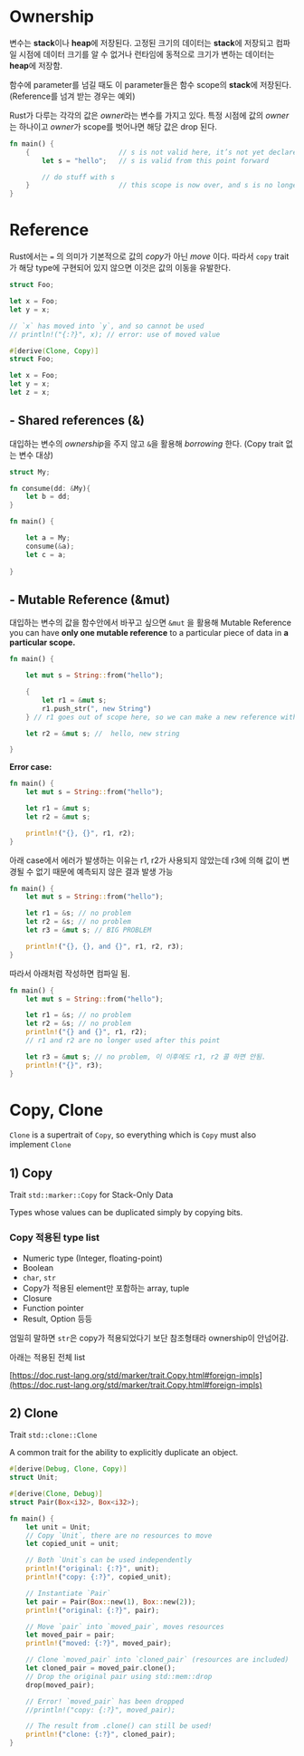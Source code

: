 # Ownership

변수는 **stack**이나 **heap**에 저장된다. 고정된 크기의 데이터는 **stack**에 저장되고 컴파일 시점에 데이터 크기를 알 수 없거나 런타임에 동적으로 크기가 변하는 데이터는 **heap**에 저장함.

함수에 parameter를 넘길 때도 이 parameter들은 함수 scope의 **stack**에 저장된다. 
(Reference를 넘겨 받는 경우는 예외)

Rust가 다루는 각각의 값은 *owner*라는 변수를 가지고 있다. 특정 시점에 값의 *owner*는 하나이고 *owner*가 scope를 벗어나면 해당 값은 drop 된다.

```rust
fn main() {
    {                      // s is not valid here, it’s not yet declared
        let s = "hello";   // s is valid from this point forward

        // do stuff with s
    }                      // this scope is now over, and s is no longer valid
}
```

# Reference

Rust에서는 `=` 의 의미가 기본적으로 값의 *copy*가 아닌 *move* 이다. 따라서 `copy` trait가 해당 type에 구현되어 있지 않으면 이것은 값의 이동을 유발한다.

```rust
struct Foo;

let x = Foo;
let y = x;

// `x` has moved into `y`, and so cannot be used
// println!("{:?}", x); // error: use of moved value
```

```rust
#[derive(Clone, Copy)]
struct Foo;

let x = Foo;
let y = x;
let z = x;
```

## - Shared references (&)

대입하는 변수의 *ownership*을 주지 않고 `&`을 활용해 *borrowing* 한다. (Copy trait 없는 변수 대상)

```rust
struct My;

fn consume(dd: &My){
    let b = dd;
}

fn main() {

    let a = My;
    consume(&a);
    let c = a;
    
}
```

## - Mutable Reference (&mut)

대입하는 변수의 값을 함수안에서 바꾸고 싶으면 `&mut` 을 활용해 Mutable Reference
you can have **only one mutable reference** to a particular piece of data in **a particular scope.**

```rust
fn main() {

    let mut s = String::from("hello");

    {
        let r1 = &mut s;
        r1.push_str(", new String")
    } // r1 goes out of scope here, so we can make a new reference with no problems.

    let r2 = &mut s; //  hello, new string

}
```

**Error case:**

```rust
fn main() {
    let mut s = String::from("hello");

    let r1 = &mut s;
    let r2 = &mut s;

    println!("{}, {}", r1, r2);
}
```

아래 case에서 에러가 발생하는 이유는 r1, r2가 사용되지 않았는데 r3에 의해 값이 변경될 수 없기 때문에 예측되지 않은 결과 발생 가능

```rust
fn main() {
    let mut s = String::from("hello");

    let r1 = &s; // no problem
    let r2 = &s; // no problem
    let r3 = &mut s; // BIG PROBLEM

    println!("{}, {}, and {}", r1, r2, r3);
}
```

따라서 아래처럼 작성하면 컴파일 됨.

```rust
fn main() {
    let mut s = String::from("hello");

    let r1 = &s; // no problem
    let r2 = &s; // no problem
    println!("{} and {}", r1, r2);
    // r1 and r2 are no longer used after this point

    let r3 = &mut s; // no problem, 이 이후에도 r1, r2 콜 하면 안됨.
    println!("{}", r3);
}
```

# Copy, Clone

`Clone` is a supertrait of `Copy`, so everything which is `Copy` must also implement `Clone`

## 1) Copy

Trait `std::marker::Copy`  for Stack-Only Data

Types whose values can be duplicated simply by copying bits.

### Copy 적용된 type list

- Numeric type (Integer, floating-point)
- Boolean
- `char`, `str`
- Copy가 적용된 element만 포함하는 array, tuple
- Closure
- Function pointer
- Result, Option 등등

엄밀히 말하면 `str`은 copy가 적용되었다기 보단 참조형태라 ownership이 안넘어감.

아래는 적용된 전체 list

[https://doc.rust-lang.org/std/marker/trait.Copy.html#foreign-impls](https://doc.rust-lang.org/std/marker/trait.Copy.html#foreign-impls)

## 2) Clone

Trait `std::clone::Clone`

A common trait for the ability to explicitly duplicate an object.

```rust
#[derive(Debug, Clone, Copy)]
struct Unit;

#[derive(Clone, Debug)]
struct Pair(Box<i32>, Box<i32>);

fn main() {
    let unit = Unit;
    // Copy `Unit`, there are no resources to move
    let copied_unit = unit;

    // Both `Unit`s can be used independently
    println!("original: {:?}", unit);
    println!("copy: {:?}", copied_unit);

    // Instantiate `Pair`
    let pair = Pair(Box::new(1), Box::new(2));
    println!("original: {:?}", pair);

    // Move `pair` into `moved_pair`, moves resources
    let moved_pair = pair;
    println!("moved: {:?}", moved_pair);

    // Clone `moved_pair` into `cloned_pair` (resources are included)
    let cloned_pair = moved_pair.clone();
    // Drop the original pair using std::mem::drop
    drop(moved_pair);

    // Error! `moved_pair` has been dropped
    //println!("copy: {:?}", moved_pair);

    // The result from .clone() can still be used!
    println!("clone: {:?}", cloned_pair);
}
```